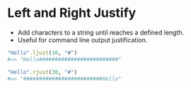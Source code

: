 # Left and Right Justify

- Add characters to a string until reaches a defined length.
- Useful for command line output justification.

```ruby
"Hello".ljust(30, "#")
#=> "Hello#########################"
```

```ruby
"Hello".rjust(30, "#")
#=> "#########################Hello"
```